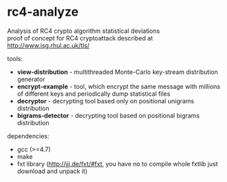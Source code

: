 rc4-analyze
===========

Analysis of RC4 crypto algorithm statistical deviations  
proof of concept for RC4 cryptoattack described at http://www.isg.rhul.ac.uk/tls/

tools:
* **view-distribution** - multithreaded Monte-Carlo key-stream distribution generator
* **encrypt-example**   - tool, which encrypt the same message with millions of different keys and periodically dump statistical files 
* **decryptor**         - decrypting tool based only on positional unigrams distribution
* **bigrams-detector**  - decrypting tool based on positional bigrams distribution

dependencies:
* gcc (>=4.7)
* make
* fxt library (http://jjj.de/fxt/#fxt, you have no to compile whole fxtlib just download and unpack it)
